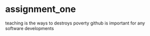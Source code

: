 # assignment_one
teaching is the ways to destroys poverty
github is important for any software developments
